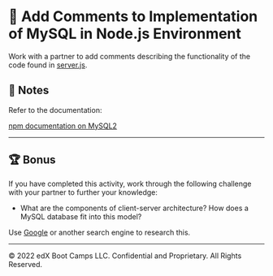 # 📐 Add Comments to Implementation of MySQL in Node.js Environment

Work with a partner to add comments describing the functionality of the code found in [server.js](./Unsolved/server.js).

## 📝 Notes

Refer to the documentation:

[npm documentation on MySQL2](https://www.npmjs.com/package/mysql2#installation)

---

## 🏆 Bonus

If you have completed this activity, work through the following challenge with your partner to further your knowledge:

* What are the components of client-server architecture? How does a MySQL database fit into this model?

Use [Google](https://www.google.com) or another search engine to research this.

---
© 2022 edX Boot Camps LLC. Confidential and Proprietary. All Rights Reserved.
